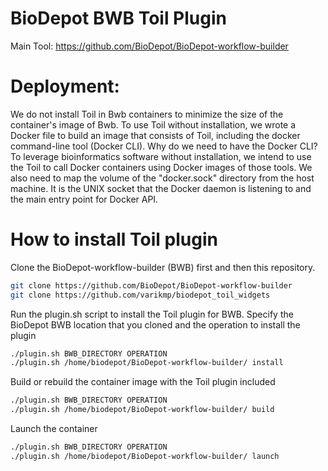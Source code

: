 # BioDepot BWB Toil Plugin

Main Tool: https://github.com/BioDepot/BioDepot-workflow-builder

# Deployment:

We do not install Toil in Bwb containers to minimize the size of the container's image of Bwb. To use Toil without installation, we wrote a Docker file to build an image that consists of Toil, including the docker command-line tool (Docker CLI). Why do we need to have the Docker CLI? To leverage bioinformatics software without installation, we intend to use the Toil to call Docker containers using Docker images of those tools. We also need to map the volume of the "docker.sock" directory from the host machine. It is the UNIX socket that the Docker daemon is listening to and the main entry point for Docker API.

# How to install Toil plugin

Clone the BioDepot-workflow-builder (BWB) first and then this repository.

```bash
git clone https://github.com/BioDepot/BioDepot-workflow-builder
git clone https://github.com/varikmp/biodepot_toil_widgets
```

Run the plugin.sh script to install the Toil plugin for BWB.
Specify the BioDepot BWB location that you cloned and the operation to install the plugin

```bash
./plugin.sh BWB_DIRECTORY OPERATION
./plugin.sh /home/biodepot/BioDepot-workflow-builder/ install
```

Build or rebuild the container image with the Toil plugin included

```bash
./plugin.sh BWB_DIRECTORY OPERATION
./plugin.sh /home/biodepot/BioDepot-workflow-builder/ build
```

Launch the container

```bash
./plugin.sh BWB_DIRECTORY OPERATION
./plugin.sh /home/biodepot/BioDepot-workflow-builder/ launch
```

